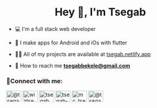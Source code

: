 <h1 align="center">Hey 👋, I'm Tsegab</h1>

- 💻 I'm a full stack web developer

- 📱 I make apps for Android and iOs with flutter

- 👨‍💻 All of my projects are available at [tsegab.netlify.app](tsegab.netlify.app)

- 📧 How to reach me **tsegabbekele@gmail.com**

<h3 align="left">🤝Connect with me:</h3>
<p align="left">
<a href="https://dev.to/@tsegab_" target="blank"><img align="center" src="https://raw.githubusercontent.com/rahuldkjain/github-profile-readme-generator/master/src/images/icons/Social/devto.svg" alt="@tsegab_" height="30" width="40" /></a>
<a href="https://www.facebook.com/wiztsegisha.xv" target="blank"><img align="center" src="https://raw.githubusercontent.com/rahuldkjain/github-profile-readme-generator/master/src/images/icons/Social/facebook.svg" alt="wiztsegisha.xv" height="30" width="40" /></a>
<a href="https://twitter.com/tsegab_bekele" target="blank"><img align="center" src="https://raw.githubusercontent.com/rahuldkjain/github-profile-readme-generator/master/src/images/icons/Social/twitter.svg" alt="tsegab_bekele" height="30" width="40" /></a>
<a href="https://linkedin.com/in/tsegab-bekele" target="blank"><img align="center" src="https://raw.githubusercontent.com/rahuldkjain/github-profile-readme-generator/master/src/images/icons/Social/linked-in-alt.svg" alt="tsegab-bekele" height="30" width="40" /></a>
<a href="https://instagram.com/mc_tsegisha" target="blank"><img align="center" src="https://raw.githubusercontent.com/rahuldkjain/github-profile-readme-generator/master/src/images/icons/Social/instagram.svg" alt="mc_tsegisha" height="30" width="40" /></a>
<a href="https://medium.com/@tsegabekele" target="blank"><img align="center" src="https://raw.githubusercontent.com/rahuldkjain/github-profile-readme-generator/master/src/images/icons/Social/medium.svg" alt="@tsegabekele" height="30" width="40" /></a>
</p>
